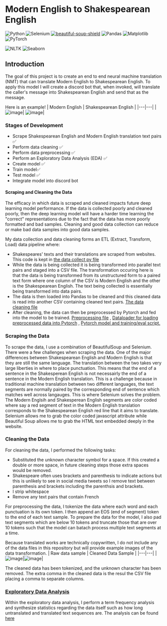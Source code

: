 # Modern English to Shakespearean English 
![Python](https://img.shields.io/badge/python-3670A0?style=for-the-badge&logo=python&logoColor=ffdd54)
![Selenium](https://img.shields.io/badge/-selenium-%43B02A?style=for-the-badge&logo=selenium&logoColor=white)
[![beautiful-soup-shield][beautifulsoup-shield]][beautifulsoup-url] 
![Pandas](https://img.shields.io/badge/pandas-%23150458.svg?style=for-the-badge&logo=pandas&logoColor=white) 
![Matplotlib](https://img.shields.io/badge/Matplotlib-%23ffffff.svg?style=for-the-badge&logo=Matplotlib&logoColor=black) 
![PyTorch](https://img.shields.io/badge/PyTorch-%23EE4C2C.svg?style=for-the-badge&logo=PyTorch&logoColor=white) 

![NLTK](https://img.shields.io/badge/NLTK-blue)
![Seaborn](https://img.shields.io/badge/Seaborn-red)




## Introduction
The goal of this project is to create an end to end neural machine translation (NMT) that can translate Modern English to Shakespearean English. To apply this model I will
create a discord bot that, when invoked, will translate the caller's message into Shakespearean English and send that as the message. 

Here is an example! 
| Modern English  | Shakespearean English  |
|---|---|
| ![image](https://github.com/DiscoDoggy/shakespeare_translation/assets/110149934/12f4bd84-a4b3-4131-92a6-dcc34ffe160d)| ![image](https://github.com/DiscoDoggy/shakespeare_translation/assets/110149934/efd1f957-8f67-4224-815a-6d8e06f10c24)| 


### Stages of Development 
* Scrape Shakespearean English and Modern English translation text pairs :white_check_mark:
* Perform data cleaning :white_check_mark:
* Perform data preprocessing :white_check_mark:
* Perform an Exploratory Data Analysis (EDA) :white_check_mark:
* Create model :white_check_mark:
* Train model:white_check_mark:
* Test model :white_check_mark:
* Integrate model into discord bot
 
#### Scraping and Cleaning the Data
The efficacy in which data is scraped and cleaned impacts future deep learning model performance. If the data is collected poorly and cleaned poorly, then the deep learning model will have a harder time learning the "correct" 
representations due to the fact that the data has more poorly formatted and bad samples. Cleaning and good data collection can reduce or make bad data samples into good data samples. 

My data collection and data cleaning forms an ETL (Extract, Transform, Load) data pipeline where: 
* Shakespeares' texts and their translations are scraped from websites. This code is kept in [the data collect py file](https://github.com/DiscoDoggy/shakespeare_translation/blob/main/data_collect.py)
* While the data is being collected it is being transformed into parallel text pairs and staged into a CSV file. The transformation occuring here is that the data is being transformed from its unstructured form to
  a paired text form where one column of the CSV is Modern English and the other is the Shakespearean English. The text being collected is essentially being transformed into data pairs. 
* The data is then loaded into Pandas to be cleaned and this cleaned data is read into another CSV containing cleaned text pairs. [The data cleaning file](https://github.com/DiscoDoggy/shakespeare_translation/blob/main/clean_data.py)
* After cleaning, the data can then be preprocessed by Pytorch and fed into the model to be trained. [Preprocessing file](https://github.com/DiscoDoggy/shakespeare_translation/blob/main/newPreprocess.py)
, [Dataloader for loading preprocessed data into Pytorch](https://github.com/DiscoDoggy/shakespeare_translation/blob/main/dataloader.py) , [Pytorch model and training/eval script.](https://github.com/DiscoDoggy/shakespeare_translation/blob/main/baseline_model.py) 
### Scraping the Data 

To scrape the data, I use a combination of BeautifulSoup and Selenium. There were a few challenges when scraping the data. One of the major differences between Shakespearean English and Modern English is that they are still the same language. 
The translation between the two takes very large liberties in where to place punctuation. This means that the end of a sentence in the Shakesperean English is not necessairly the end of a sentence in the Modern English translation. This is a challenge because
in traditional machine translation between two different languages, the text segments are normally paired by the corresponding end of sentence which matches well across langauges. This is where Selenium solves the problem. The Modern Englsih and Shakesperean English segments are color coded where say a red segment of text in the Modern English translation corresponds to the Shakespearean English red line that it aims to translate. Selenium allows me to grab the color coded javascript attribute while Beautiful Soup allows me to grab the HTML text embedded deeply in the website. 

### Cleaning the Data
For cleaning the data, I performed the following tasks:
* Substituted the unknown character symbol for a space. If this created a double or more space, in future
cleaning steps those extra spaces would be removed.
* Shakespeare often uses brackets and parenthesis to indicate actions but this is unlikely to see in social media tweets so I remove text between parenthesis and brackets including the parenthsis and brackets.
* I strip whitespace
* Remove any text pairs that contain French

For preprocessing the data, I tokenize the data where each word and each punctuation is its own token. I then append an 
EOS (end of segment) token to the end of each text sample. To prepare the data for the model, I also pad text segments which are below 10 tokens and truncate those that are over 10 tokens such that the model can batach process multiple text segments at a time. 

Because translated works are technically copywritten, I do not include any of the data files in this repository but will provide example images of the data transformation. 
| Raw data sample  | Cleaned Data Sample  |
|---|---|
|![image](https://github.com/DiscoDoggy/shakespeare_translation/assets/110149934/bb152543-3f21-47c0-9ce5-3a5109f3cc96)|![image](https://github.com/DiscoDoggy/shakespeare_translation/assets/110149934/3f74850a-aa89-49fb-afc2-4ef4ba759650)| 

The cleaned data has been tokenized, and the unknown character has been removed. The extra comma in the cleaned data is the resul the CSV file placing a comma to separate columns. 

### [Exploratory Data Analysis](/shakespeare_translation_eda.ipynb) 
Within the exploratory data analysis, I perform a term frequency analysis and synthesize statistics regarding the data itself such as how long untranslated and translated text sequences are. 
The analysis can be found [here](/shakespeare_translation_eda.ipynb)

[beautifulsoup-shield]: https://img.shields.io/badge/-BEAUTIFULSOUP-blue?style=for-the-badge
[beautifulsoup-url]: https://www.crummy.com/software/BeautifulSoup/bs4/doc/

